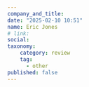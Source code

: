 ```yaml
---
company_and_title: 
date: "2025-02-10 10:51"
name: Eric Jones
# link:
social: 
taxonomy:
    category: review
    tag:
      - other
published: false
---
```




